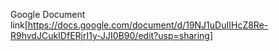Google Document link[https://docs.google.com/document/d/19NJ1uDuIIHcZ8Re-R9hvdJCukIDfERjrI1y-JJI0B90/edit?usp=sharing]
